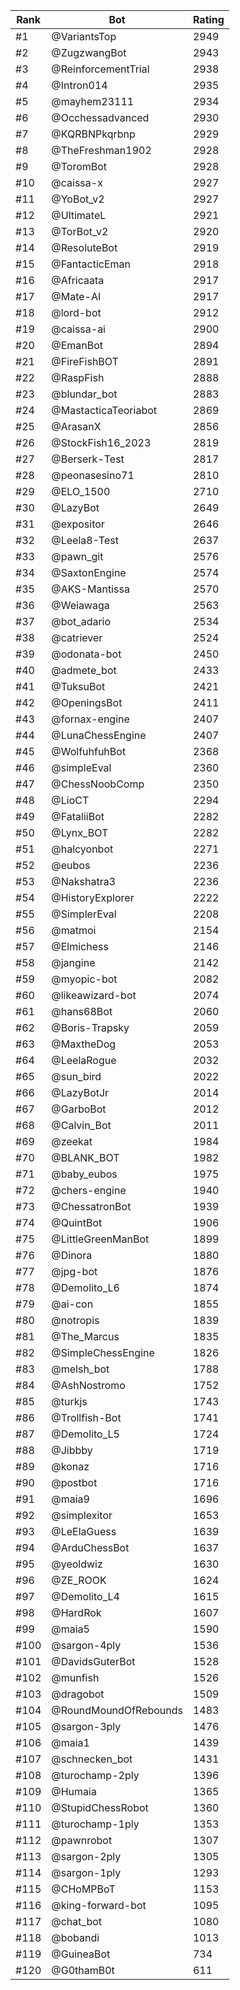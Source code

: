 Rank|Bot|Rating
---|---|---
#1|@VariantsTop|2949
#2|@ZugzwangBot|2943
#3|@ReinforcementTrial|2938
#4|@Intron014|2935
#5|@mayhem23111|2934
#6|@Occhessadvanced|2930
#7|@KQRBNPkqrbnp|2929
#8|@TheFreshman1902|2928
#9|@ToromBot|2928
#10|@caissa-x|2927
#11|@YoBot_v2|2927
#12|@UltimateL|2921
#13|@TorBot_v2|2920
#14|@ResoluteBot|2919
#15|@FantacticEman|2918
#16|@Africaata|2917
#17|@Mate-AI|2917
#18|@lord-bot|2912
#19|@caissa-ai|2900
#20|@EmanBot|2894
#21|@FireFishBOT|2891
#22|@RaspFish|2888
#23|@blundar_bot|2883
#24|@MastacticaTeoriabot|2869
#25|@ArasanX|2856
#26|@StockFish16_2023|2819
#27|@Berserk-Test|2817
#28|@peonasesino71|2810
#29|@ELO_1500|2710
#30|@LazyBot|2649
#31|@expositor|2646
#32|@Leela8-Test|2637
#33|@pawn_git|2576
#34|@SaxtonEngine|2574
#35|@AKS-Mantissa|2570
#36|@Weiawaga|2563
#37|@bot_adario|2534
#38|@catriever|2524
#39|@odonata-bot|2450
#40|@admete_bot|2433
#41|@TuksuBot|2421
#42|@OpeningsBot|2411
#43|@fornax-engine|2407
#44|@LunaChessEngine|2407
#45|@WolfuhfuhBot|2368
#46|@simpleEval|2360
#47|@ChessNoobComp|2350
#48|@LioCT|2294
#49|@FataliiBot|2282
#50|@Lynx_BOT|2282
#51|@halcyonbot|2271
#52|@eubos|2236
#53|@Nakshatra3|2236
#54|@HistoryExplorer|2222
#55|@SimplerEval|2208
#56|@matmoi|2154
#57|@Elmichess|2146
#58|@jangine|2142
#59|@myopic-bot|2082
#60|@likeawizard-bot|2074
#61|@hans68Bot|2060
#62|@Boris-Trapsky|2059
#63|@MaxtheDog|2053
#64|@LeelaRogue|2032
#65|@sun_bird|2022
#66|@LazyBotJr|2014
#67|@GarboBot|2012
#68|@Calvin_Bot|2011
#69|@zeekat|1984
#70|@BLANK_BOT|1982
#71|@baby_eubos|1975
#72|@chers-engine|1940
#73|@ChessatronBot|1939
#74|@QuintBot|1906
#75|@LittleGreenManBot|1899
#76|@Dinora|1880
#77|@jpg-bot|1876
#78|@Demolito_L6|1874
#79|@ai-con|1855
#80|@notropis|1839
#81|@The_Marcus|1835
#82|@SimpleChessEngine|1826
#83|@melsh_bot|1788
#84|@AshNostromo|1752
#85|@turkjs|1743
#86|@Trollfish-Bot|1741
#87|@Demolito_L5|1724
#88|@Jibbby|1719
#89|@konaz|1716
#90|@postbot|1716
#91|@maia9|1696
#92|@simplexitor|1653
#93|@LeElaGuess|1639
#94|@ArduChessBot|1637
#95|@yeoldwiz|1630
#96|@ZE_ROOK|1624
#97|@Demolito_L4|1615
#98|@HardRok|1607
#99|@maia5|1590
#100|@sargon-4ply|1536
#101|@DavidsGuterBot|1528
#102|@munfish|1526
#103|@dragobot|1509
#104|@RoundMoundOfRebounds|1483
#105|@sargon-3ply|1476
#106|@maia1|1439
#107|@schnecken_bot|1431
#108|@turochamp-2ply|1396
#109|@Humaia|1365
#110|@StupidChessRobot|1360
#111|@turochamp-1ply|1353
#112|@pawnrobot|1307
#113|@sargon-2ply|1305
#114|@sargon-1ply|1293
#115|@CHoMPBoT|1153
#116|@king-forward-bot|1095
#117|@chat_bot|1080
#118|@bobandi|1013
#119|@GuineaBot|734
#120|@G0thamB0t|611

